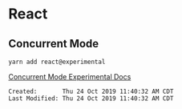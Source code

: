 # React

## Concurrent Mode

`yarn add react@experimental`

[Concurrent Mode Experimental Docs](https://reactjs.org/docs/concurrent-mode-intro.html)

```
Created:       Thu 24 Oct 2019 11:40:32 AM CDT
Last Modified: Thu 24 Oct 2019 11:40:32 AM CDT
```
